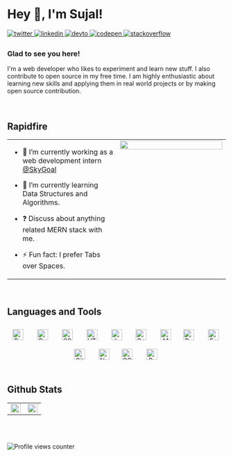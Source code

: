 # **Hey 👋, I'm Sujal!**  
  

 
<a href="https://twitter.com/heysujal" target="_blank">
<img src=https://img.shields.io/badge/twitter-%2300acee.svg?&style=for-the-badge&logo=twitter&logoColor=white alt=twitter style="margin-bottom: 5px;" />
</a>
<a href="https://linkedin.com/in/heysujal" target="_blank">
<img src=https://img.shields.io/badge/linkedin-%231E77B5.svg?&style=for-the-badge&logo=linkedin&logoColor=white alt=linkedin style="margin-bottom: 5px;" />
</a>
<a href="https://dev.to/heysujal" target="_blank">
<img src=https://img.shields.io/badge/dev.to-%2308090A.svg?&style=for-the-badge&logo=dev.to&logoColor=white alt=devto style="margin-bottom: 5px;" />
</a>
<a href="https://codepen.com/heysujal" target="_blank">
<img src=https://img.shields.io/badge/codepen-%23131417.svg?&style=for-the-badge&logo=codepen&logoColor=white alt=codepen style="margin-bottom: 5px;" />
</a>
<a href="https://stackoverflow.com/users/13154234/heysujal" target="_blank">
<img src=https://img.shields.io/badge/stackoverflow-%23F28032.svg?&style=for-the-badge&logo=stackoverflow&logoColor=white alt=stackoverflow style="margin-bottom: 5px;" />
</a>  
  



### Glad to see you here!  
I'm a web developer who likes to experiment and learn new stuff. 
I also contribute to open source in my free time. I am highly enthusiastic about learning new skills and applying them in real world projects or by making open source contribution.
   
  

<br/>  


## Rapidfire  
<table><tr><td valign="top" width="50%">

- 🔭 I’m currently working as a web development intern [@SkyGoal](https://github.com/Skygoal-Innova-Technologies-Pvt-Ltd)  
  

- 🌱 I’m currently learning Data Structures and Algorithms.  
  

- ❓ Discuss about anything related MERN stack with me.  
  

- ⚡ Fun fact: I prefer Tabs over Spaces.  


</td><td valign="top" width="50%">

<div align="center">
<img src="https://rishavanand.github.io/static/images/greetings.gif" align="center" style="width: 100%" />
</div>  


</td></tr></table>  

<br/>  


## Languages and Tools  
<div align="center">  
<img style="margin: 10px" src="https://profilinator.rishav.dev/skills-assets/react-original-wordmark.svg" alt="React" height="25" />  &nbsp;
<img style="margin: 10px" src="https://profilinator.rishav.dev/skills-assets/bootstrap-plain.svg" alt="Bootstrap" height="25" />  &nbsp;
<img style="margin: 10px" src="https://profilinator.rishav.dev/skills-assets/css3-original-wordmark.svg" alt="CSS3" height="25" />  &nbsp;
<img style="margin: 10px" src="https://profilinator.rishav.dev/skills-assets/html5-original-wordmark.svg" alt="HTML5" height="25" />  &nbsp;
<img style="margin: 10px" src="https://profilinator.rishav.dev/skills-assets/javascript-original.svg" alt="JavaScript" height="25" />  &nbsp;
<img style="margin: 10px" src="https://profilinator.rishav.dev/skills-assets/cplusplus-original.svg" alt="C++" height="25" />  &nbsp;
<img style="margin: 10px" src="https://profilinator.rishav.dev/skills-assets/mongodb-original-wordmark.svg" alt="MongoDB" height="25" />&nbsp;  
<img style="margin: 10px" src="https://profilinator.rishav.dev/skills-assets/python-original.svg" alt="Python" height="25" />  &nbsp;
<img style="margin: 10px" src="https://profilinator.rishav.dev/skills-assets/express-original-wordmark.svg" alt="Express.js" height="25" />&nbsp;  
<img style="margin: 10px" src="https://profilinator.rishav.dev/skills-assets/git-scm-icon.svg" alt="Git" height="25" />  &nbsp;
<img style="margin: 10px" src="https://profilinator.rishav.dev/skills-assets/nodejs-original-wordmark.svg" alt="Node.js" height="25" />&nbsp;  
<img style="margin: 10px" src="https://profilinator.rishav.dev/skills-assets/google_cloud-icon.svg" alt="GCP" height="25" />  &nbsp;
<img style="margin: 10px" src="https://profilinator.rishav.dev/skills-assets/adobepremierepro.png" alt="Premiere Pro" height="25" />&nbsp;  
</div>  

<br/>  


## Github Stats  
<table><tr><td valign="top" width="50%">

<img src="https://github-readme-stats.vercel.app/api?username=heysujal&show_icons=true&count_private=true&hide_border=true" align="left" style="width: 100%" />

</td><td valign="top" width="50%">

<img src="https://github-readme-stats.vercel.app/api/top-langs/?username=rishavanand&hide_border=true&layout=compact" align="left" style="width: 100%" />

</td></tr></table>  

<br/>  

  

<br/>  

![Profile views counter](https://komarev.com/ghpvc/?username=heysujal&&style=flat-square)  
  

<br/>  

  

<br/>  
 

